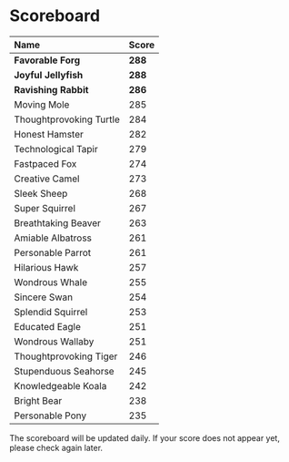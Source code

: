 # Scoreboard

|Name                   | Score |
|:----------------------|:------|
|**Favorable Forg**     |**288**|
|**Joyful Jellyfish**   |**288**|
|**Ravishing Rabbit**   |**286**|
|Moving Mole            |285    |
|Thoughtprovoking Turtle|284    |
|Honest Hamster         |282    |
|Technological Tapir    |279    |
|Fastpaced Fox          |274    |
|Creative Camel         |273    |
|Sleek Sheep            |268    |
|Super Squirrel         |267    |
|Breathtaking Beaver    |263    |
|Amiable Albatross      |261    |
|Personable Parrot      |261    |
|Hilarious Hawk         |257    |
|Wondrous Whale         |255    |
|Sincere Swan           |254    |
|Splendid Squirrel      |253    |
|Educated Eagle         |251    |
|Wondrous Wallaby       |251    |
|Thoughtprovoking Tiger |246    |
|Stupenduous Seahorse   |245    |
|Knowledgeable Koala    |242    |
|Bright Bear            |238    |
|Personable Pony        |235    |




The scoreboard will be updated daily. If your score does not appear yet, please check again later.
